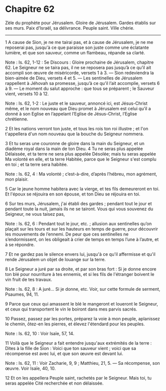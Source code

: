 # Chapitre 62

Zèle du prophète pour Jérusalem.
Gloire de Jérusalem.
Gardes établis sur ses murs.
Paix d’Israël, sa délivrance.
Peuple saint.
Ville chérie.

***

1 A cause de Sion, je ne me tairai pas, et à cause de Jérusalem, je ne me reposerai pas, jusqu'à ce que paraisse son juste comme une éclatante lumière, et que son sauveur, comme un flambeau, répande sa clarté.

<span class="bible-note">Note : </span> Is. 62, 1-12 : 5e Discours : Gloire prochaine de Jérusalem, chapitre 62. Le Seigneur ne se taira pas, il ne se reposera pas jusqu’à ce qu’il ait accompli son œuvre de miséricorde, versets 1 à 3. ― Sion redeviendra la bien-aimée de Dieu, versets 4 et 5. ― Les sentinelles de Jérusalem rappellent à Jéhovah sa promesse, jusqu’à ce qu’il l’ait accomplie, versets 6 à 9. ― Le moment du salut approche : que tous se préparent ; le Sauveur vient, versets 10 à 12.

<span class="bible-note">Note : </span> Is. 62, 1-2 : Le juste et le sauveur, annoncé ici, est Jésus-Christ même, et le nom nouveau que Dieu promet à Jérusalem est celui qu’il a donné à son Eglise en l’appelant l’Eglise de Jésus-Christ, l’Eglise chrétienne.


2 Et les nations verront ton juste, et tous les rois ton roi illustre ; et l'on t'appellera d'un nom nouveau que la bouche du Seigneur nommera.


3 Et tu seras une couronne de gloire dans la main du Seigneur, et un diadème royal dans la main de ton Dieu. 4 Tu ne seras plus appelée Délaissée, et ta terre ne sera plus appelée Désolée; mais tu seras appelée Ma volonté en elle, et ta terre Habitée, parce que le Seigneur s'est complu en toi ; et ta terre sera habitée.

<span class="bible-note">Note : </span> Is. 62, 4 : Ma volonté ; c’est-à-dire, d’après l’hébreu, mon agrément, mon plaisir.


5 Car le jeune homme habitera avec la vierge, et tes fils demeureront en toi. Et l'époux se réjouira en son épouse, et ton Dieu se réjouira en toi.


6 Sur tes murs, Jérusalem, j'ai établi des gardes ; pendant tout le jour et pendant toute la nuit, jamais ils ne se tairont. Vous qui vous souvenez du Seigneur, ne vous taisez pas,

<span class="bible-note">Note : </span> Is. 62, 6 : Pendant tout le jour, etc. ; allusion aux sentinelles qu’on plaçait sur les tours et sur les hauteurs en temps de guerre, pour découvrir les mouvements de l’ennemi. De peur que ces sentinelles ne s’endormissent, on les obligeait à crier de temps en temps l’une à l’autre, et à se répondre.

7 Et ne gardez pas le silence envers lui, jusqu'à ce qu'il affermisse et qu'il rende Jérusalem un objet de louange sur la terre.


8 Le Seigneur a juré par sa droite, et par son bras fort : Si je donne encore ton blé pour nourriture à tes ennemis, et si les fils de l'étranger boivent le vin fruit de tes travaux.

<span class="bible-note">Note : </span> Is. 62, 8 : A juré… Si je donne, etc. Voir, sur cette formule de serment, Psaumes, 94, 11.


9 Parce que ceux qui amassent le blé le mangeront et loueront le Seigneur, et ceux qui transportent le vin le boiront dans mes parvis sacrés.


10 Passez, passez par les portes, préparez la voie à mon peuple, aplanissez le chemin, ôtez-en les pierres, et élevez l'étendard pour les peuples.

<span class="bible-note">Note : </span> Is. 62, 10 : Voir Isaïe, 57, 14.

11 Voilà que le Seigneur a fait entendre jusqu'aux extrémités de la terre : Dites à la fille de Sion : Voici que ton sauveur vient ; voici que sa récompense est avec lui, et que son œuvre est devant lui.

<span class="bible-note">Note : </span> Is. 62, 11 : Voir Zacharie, 9, 9 ; Matthieu, 21, 5. ― Sa récompense, son œuvre. Voir Isaïe, 40, 10.


12 Et on les appellera Peuple saint, rachetés par le Seigneur. Mais toi, tu seras appelée Cité recherchée et non délaissée.

